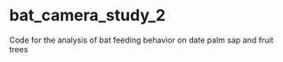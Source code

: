 # bat_camera_study_2
Code for the analysis of bat feeding behavior on date palm sap and fruit trees
